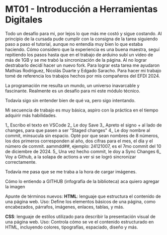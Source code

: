 # MT01 - Introducción a Herramientas Digitales

Todo un desafío para mi, por lejos lo que más me costó y sigue costando.
Al principio de la cursada pude cumplir con la consigna de la tarea siguiendo paso a paso el tutorial, aunque no entendía muy bien lo que estaba haciendo. Cómo considero que la experiencia es una buena maestra, seguí repitiendo los pasos hasta que en el trabajo de arduino subí un video de más de 1GB y se me trabó la sincronización de la página. Al no lograr destrabarlo decidí hacer un nuevo fork. Para lograr esta tarea me ayudaron Mathias Rodriguez, Nicolás Duarte y Edgado Saracho.
Para hacer mi trabajo tomé de referencia los trabajos hechos por mis compañeros del EFDI 2024.

La programación me resulta un mundo, un universo inavarcable y fascinante. Realmente es un desafío para mi este módulo técnico.

Todavía sigo sin entender bien de qué va, pero sigo intentando.

Mi secuencia de trabajo es muy básica, aspiro con la práctica en el tiempo adquirir más habilidades.

1_ Escribo el texto en VSCode
2_ Le doy Save
3_ Apreto el signo + al lado de changes, para que pasen a ser "Staged changes"
4_ Le doy nombre al commit, minsucula sin espacio. Opté por que sean nombres de 8 números, los dos primeros corresponden al año, dos cifras para el mes, el día y el número de commit. aammdd##, ejemplo: 24121007, es el 7mo commit del 10 de diciembre de 2024.
5_ Una vez hecho commit, le doy a Sync Changes
6_ Voy a Github, a la solapa de actions a ver si se logró sincronizar correctamente.

Todavía me pasa que se me traba a la hora de cargar imágenes.

Cómo lo entiendo a GITHUB (infografía de la biblioteca)
aca quiero agregar la imagen

Apunte de términos nuevos:
**HTML**: lenguaje que estructura el contenido de una página web. 
Uso: Define los elementos básicos de una página, como encabezados, párrafos, imágenes, enlaces, tablas, y más.

**CSS**: lenguaje de estilos utilizado para describir la presentación visual de una página web.
Uso: Controla cómo se ve el contenido estructurado en HTML, incluyendo colores, tipografías, espaciado, diseño y más.